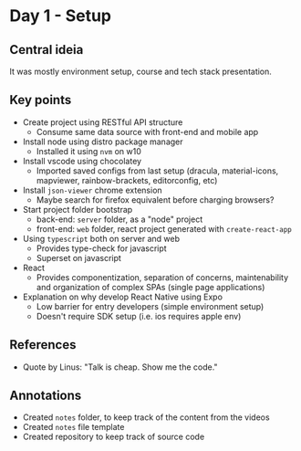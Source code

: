 # Day 1 - Setup


## Central ideia

It was mostly environment setup, course and tech stack presentation.


## Key points

- Create project using RESTful API structure
    - Consume same data source with front-end and mobile app 
- Install node using distro package manager
    + Installed it using `nvm` on w10
- Install vscode using chocolatey
    + Imported saved configs from last setup (dracula, material-icons, mapviewer, rainbow-brackets, editorconfig, etc)
- Install `json-viewer` chrome extension
    + Maybe search for firefox equivalent before charging browsers?
- Start project folder bootstrap
    + back-end: `server` folder, as a "node" project
    + front-end: `web` folder, react project generated with `create-react-app`
- Using `typescript` both on server and web
    + Provides type-check for javascript
    + Superset on javascript
- React
    + Provides componentization, separation of concerns, maintenability and organization of complex SPAs (single page applications)
- Explanation on why develop React Native using Expo
    + Low barrier for entry developers (simple environment setup)
    + Doesn't require SDK setup (i.e. ios requires apple env)


## References

- Quote by Linus: "Talk is cheap. Show me the code."


## Annotations

- Created `notes` folder, to keep track of the content from the videos
- Created `notes` file template
- Created repository to keep track of source code